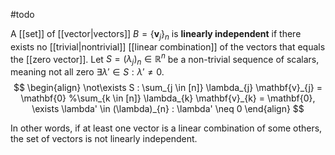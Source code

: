 #todo 

A [[set]] of [[vector|vectors]] $B = \{ \mathbf{v}_{j} \}_{n}$  is **linearly independent** if there exists no [[trivial|nontrivial]] [[linear combination]] of the vectors that equals the [[zero vector]]. Let $S = (\lambda_{j})_{n} \in \mathbb{R}^{n}$ be a non-trivial sequence of scalars, meaning not all zero $\exists \lambda'  \in S : \lambda' \neq 0$.
$$
\begin{align}
\not\exists S : \sum_{j \in [n]} \lambda_{j} \mathbf{v}_{j} = \mathbf{0}
%\sum_{k \in [n]} \lambda_{k} \mathbf{v}_{k} = \mathbf{0}, \exists \lambda' \in (\lambda)_{n} : \lambda' \neq 0
\end{align}
$$

In other words, if at least one vector is a linear combination of some others, the set of vectors is not linearly independent.

